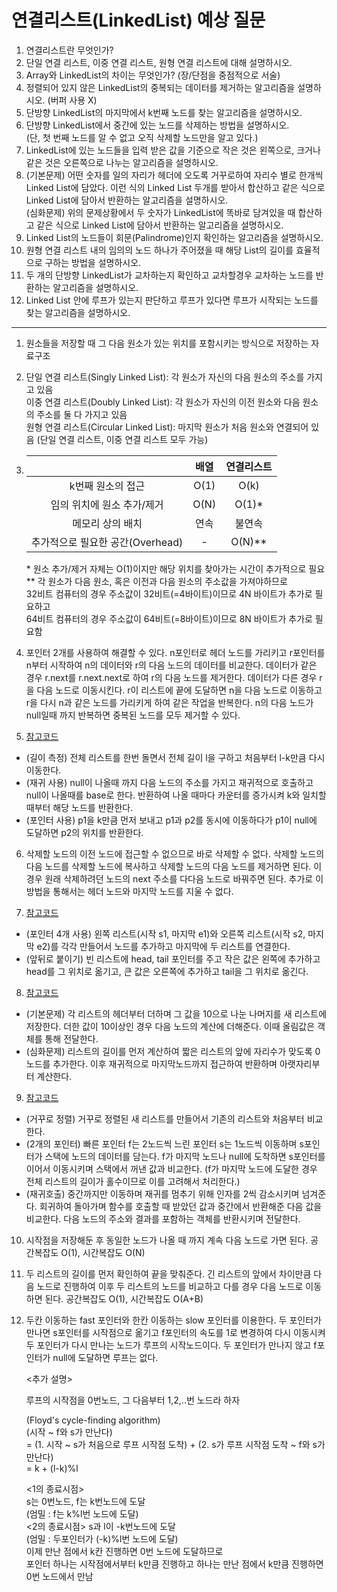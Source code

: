 # 연결리스트(LinkedList) 예상 질문

1. 연결리스트란 무엇인가?
2. 단일 연결 리스트, 이중 연결 리스트, 원형 연결 리스트에 대해 설명하시오.
3. Array와 LinkedList의 차이는 무엇인가? (장/단점을 중점적으로 서술)
4. 정렬되어 있지 않은 LinkedList의 중복되는 데이터를 제거하는 알고리즘을 설명하시오. (버퍼 사용 X)
5. 단방향 LinkedList의 마지막에서 k번째 노드를 찾는 알고리즘을 설명하시오.
6. 단방향 LinkedList에서 중간에 있는 노드를 삭제하는 방법을 설명하시오.  
    (단, 첫 번째 노드를 알 수 없고 오직 삭제할 노드만을 알고 있다.)
7. LinkedList에 있는 노드들을 입력 받은 값을 기준으로 작은 것은 왼쪽으로, 크거나 같은 것은 오른쪽으로 나누는 알고리즘을 설명하시오.
8. (기본문제) 어떤 숫자를 일의 자리가 헤더에 오도록 거꾸로하여 자리수 별로 한개씩 Linked List에 담았다. 이런 식의 Linked List 두개를 받아서 합산하고 같은 식으로 Linked List에 담아서 반환하는 알고리즘을 설명하시오.  
  (심화문제) 위의 문제상황에서 두 숫자가 LinkedList에 똑바로 담겨있을 때 합산하고 같은 식으로 Linked List에 담아서 반환하는 알고리즘을 설명하시오.
9. Linked List의 노드들이 회문(Palindrome)인지 확인하는 알고리즘을 설명하시오.
10. 원형 연결 리스트 내의 임의의 노드 하나가 주어졌을 때 해당 List의 길이를 효율적으로 구하는 방법을 설명하시오.
11. 두 개의 단방향 LinkedList가 교차하는지 확인하고 교차할경우 교차하는 노드를 반환하는 알고리즘을 설명하시오.
12. Linked List 안에 루프가 있는지 판단하고 루프가 있다면 루프가 시작되는 노드를 찾는 알고리즘을 설명하시오.



---


1. 원소들을 저장할 때 그 다음 원소가 있는 위치를 포함시키는 방식으로 저장하는 자료구조  

2. 단일 연결 리스트(Singly Linked List): 각 원소가 자신의 다음 원소의 주소를 가지고 있음  
    이중 연결 리스트(Doubly Linked List): 각 원소가 자신의 이전 원소와 다음 원소의 주소를 둘 다 가지고 있음  
    원형 연결 리스트(Circular Linked List): 마지막 원소가 처음 원소와 연결되어 있음 (단일 연결 리스트, 이중 연결 리스트 모두 가능)

3. 
    ||배열|연결리스트|
    |:---:|:---:|:---:|
    |k번째 원소의 접근|O(1)|O(k)|
    |임의 위치에 원소 추가/제거|O(N)|O(1)*|
    |메모리 상의 배치|연속|불연속|
    |추가적으로 필요한 공간(Overhead)|-|O(N)**|

    \* 원소 추가/제거 자체는 O(1)이지만 해당 위치를 찾아가는 시간이 추가적으로 필요  
    ** 각 원소가 다음 원소, 혹은 이전과 다음 원소의 주소값을 가져야하므로  
    32비트 컴퓨터의 경우 주소값이 32비트(=4바이트)이므로 4N 바이트가 추가로 필요하고  
    64비트 컴퓨터의 경우 주소값이 64비트(=8바이트)이므로 8N 바이트가 추가로 필요함

4. 포인터 2개를 사용하여 해결할 수 있다. n포인터로 헤더 노드를 가리키고 r포인터를 n부터 시작하여 n의 데이터와 r의 다음 노드의 데이터를 비교한다. 데이터가 같은 경우 r.next를 r.next.next로 하여 r의 다음 노드를 제거한다. 데이터가 다른 경우 r을 다음 노드로 이동시킨다. r이 리스트에 끝에 도달하면 n을 다음 노드로 이동하고 r을 다시 n과 같은 노드를 가리키게 하여 같은 작업을 반복한다. n의 다음 노드가 null일때 까지 반복하면 중복된 노드를 모두 제거할 수 있다.

5. [참고코드](https://github.com/DJ-archive/Algorithm-DataStructure/blob/main/0minyoung0/data_structure/linkedlist/KthToLast.java)
* (길이 측정) 전체 리스트를 한번 돌면서 전체 길이 l을 구하고 처음부터 l-k만큼 다시 이동한다.
* (재귀 사용) null이 나올때 까지 다음 노드의 주소를 가지고 재귀적으로 호출하고 null이 나올때를    base로 한다. 반환하여 나올 때마다 카운터를 증가시켜 k와 일치할때부터 해당 노드를 반환한다.
* (포인터 사용) p1을 k만큼 먼저 보내고 p1과 p2를 동시에 이동하다가 p1이 null에 도달하면 p2의 위치를 반환한다.
  
6. 삭제할 노드의 이전 노드에 접근할 수 없으므로 바로 삭제할 수 없다. 삭제할 노드의 다음 노드를 삭제할 노드에 복사하고 삭제할 노드의 다음 노드를 제거하면 된다. 이 경우 원래 삭제하려던 노드의 next 주소를 다다음 노드로 바꿔주면 된다. 추가로 이 방법을 통해서는 헤더 노드와 마지막 노드를 지울 수 없다.

7. [참고코드](https://github.com/DJ-archive/Algorithm-DataStructure/blob/main/0minyoung0/data_structure/linkedlist/Partition.java)
* (포인터 4개 사용) 왼쪽 리스트(시작 s1, 마지막 e1)와 오른쪽 리스트(시작 s2, 마지막 e2)를 각각 만들어서 노드를 추가하고 마지막에 두 리스트를 연결한다.
* (앞뒤로 붙이기) 빈 리스트에 head, tail 포인터를 주고 작은 값은 왼쪽에 추가하고 head를 그 위치로 옮기고, 큰 값은 오른쪽에 추가하고 tail을 그 위치로 옮긴다.
  
8. [참고코드](https://github.com/DJ-archive/Algorithm-DataStructure/blob/main/0minyoung0/data_structure/linkedlist/Sumlists.java)
* (기본문제) 각 리스트의 헤더부터 더하며 그 값을 10으로 나눈 나머지를 새 리스트에 저장한다. 더한 값이 10이상인 경우 다음 노드의 계산에 더해준다. 이때 올림값은 객체를 통해 전달한다.  
* (심화문제) 리스트의 길이를 먼저 계산하여 짧은 리스트의 앞에 자리수가 맞도록 0 노드를 추가한다. 이후 재귀적으로 마지막노드까지 접근하여 반환하며 아랫자리부터 계산한다.

9. [참고코드](https://github.com/DJ-archive/Algorithm-DataStructure/blob/main/0minyoung0/data_structure/linkedlist/IsPalindrome.java)
* (거꾸로 정렬) 거꾸로 정렬된 새 리스트를 만들어서 기존의 리스트와 처음부터 비교한다.
* (2개의 포인터) 빠른 포인터 f는 2노드씩 느린 포인터 s는 1노드씩 이동하며 s포인터가 스택에 노드의 데이터를 담는다. f가 마지막 노드나 null에 도착하면 s포인터를 이어서 이동시키며 스택에서 꺼낸 값과 비교한다. (f가 마지막 노드에 도달한 경우 전체 리스트의 길이가 홀수이므로 이를 고려해서 처리한다.)
* (재귀호출) 중간까지만 이동하며 재귀를 멈추기 위해 인자를 2씩 감소시키며 넘겨준다. 회귀하여 돌아가며 함수를 호출할 때 받았던 값과 중간에서 반환해준 다음 값을 비교한다. 다음 노드의 주소와 결과를 포함하는 객체를 반환시키며 전달한다.

10. 시작점을 저장해둔 후 동일한 노드가 나올 때 까지 계속 다음 노드로 가면 된다. 공간복잡도 O(1), 시간복잡도 O(N)

11. 두 리스트의 길이를 먼저 확인하여 끝을 맞춰준다. 긴 리스트의 앞에서 차이만큼 다음 노드로 진행하여 이후 두 리스트의 노드를 비교하고 다를 경우 다음 노드로 이동하면 된다. 공간복잡도 O(1), 시간복잡도 O(A+B)

12. 두칸 이동하는 fast 포인터와 한칸 이동하는 slow 포인터를 이용한다. 두 포인터가 만나면 s포인터를 시작점으로 옮기고 f포인터의 속도를 1로 변경하여 다시 이동시켜 두 포인터가 다시 만나는 노드가 루프의 시작노드이다. 두 포인터가 만나지 않고 f포인터가 null에 도달하면 루프는 없다.  
    
    <추가 설명>

    루프의 시작점을 0번노드, 그 다음부터 1,2,..번 노드라 하자  
    
    (Floyd's cycle-finding algorithm)  
    (시작 ~ f와 s가 만난다)  
    = (1. 시작 ~ s가 처음으로 루프 시작점 도착) + (2. s가 루프 시작점 도착 ~ f와 s가 만난다)  
    = k + (l-k)%l

    <1의 종료시점>  
    s는 0번노드, f는 k번노드에 도달  
    (엄밀 : f는 k%l번 노드에 도달)  
    <2의 종료시점>
    s과 l이 -k번노드에 도달  
    (엄밀 : 두포인터가 (-k)%l번 노드에 도달)  
    이제 만난 점에서 k칸 진행하면 0번 노드에 도달하므로  
    포인터 하나는 시작점에서부터 k만큼 진행하고 하나는 만난 점에서 k만큼 진행하면 0번 노드에서 만남